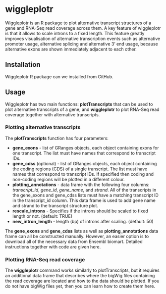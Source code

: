 # wiggleplotr
Wiggleplotr is an R package to plot alternative transcript structures of a gene and RNA-Seq read coverage across them. A key feature of wiggleplotr is that it allows to scale introns to a fixed length. This feature greatly improves visualisation of alternative transcription events such as alternative promoter usage, alternative splicing and alternative 3’ end usage, because alternative exons are shown immediately adjacent to each other.

## Installation
Wiggleplotr R package can we installed from GitHub.

## Usage
Wiggleplotr has two main functions: **plotTranscripts** that can be used to plot alternative transcripts of a gene, and **wiggleplotr** to plot RNA-Seq read coverage together with alternative transcripts.

### Plotting alternative transcripts
The **plotTranscripts** function has four parameters:
* **gene_exons** - list of GRanges objects, each object containing exons for one transcript. The list must have names that correspond to transcript IDs.
* **gene_cdss** (optional) - list of GRanges objects, each object containing the coding regions (CDS) of a single transcript. The list must have names that correspond to transcript IDs. If specified then coding and non-coding regions will be plotted in a different colour.
* **plotting_annotations** - data frame with the following four columns: *transcript_id*, *gene_id*, *gene_name*, and *strand*. All of the transcripts in the gene_exons and gene_cdss lists must have a matching transcript ID in the transcript_id column. This data frame is used to add gene name and strand to the transcript structure plot.
* **rescale_introns** - Specifies if the introns should be scaled to fixed length or not. (default: TRUE)
* **new_intron_length** - length (bp) of introns after scaling. (default: 50)

The **gene_exons** and **gene_cdss** lists as well as **plotting_annotations** data frame can all be constructed manually. However, an easier option is to download all of the necessary data from Ensembl biomart. Detailed instructions together with code are given here. 

### Plotting RNA-Seq read coverage
The **wiggleplotr** command works similarly to plotTranscripts, but it requires an additional data frame that describes where the bigWig files containing the read coverage are located and how to the data should be plotted. If you do not have bigWig files yet, then you can learn how to create them here.

